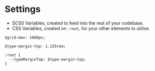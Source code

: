# Settings
- SCSS Variables, created to feed into the rest of your codebase.
- CSS Variables, created on `:root`, for your other elements to utilise.

```
$grid-max: 1680px;
```

```
$type-margin-top: 1.125rem;

:root {
  --typeMarginTop: $type-margin-top;
}
```

